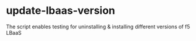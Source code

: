 # update-lbaas-version
The script enables testing for uninstalling &amp; installing different versions of f5 LBaaS
